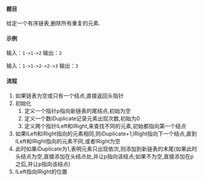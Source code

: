 #### 题目

给定一个有序链表,删除所有重复的元素.

#### 示例

输入：`1->1->2`
输出：`2`

输入：`1->1->2->2->3`
输出：`3`

#### 流程

1. 如果链表为空或只有一个结点,直接返回头指针
2. 初始化
    1. 定义一个指针p指向新链表的尾结点,初始为空
    2. 定义一个数iDuplicate记录元素出现次数,初始为0
    3. 定义两个指针lLeft和lRight,来查找不同的元素,初始都指向第一个结点
3. 如果lLeft和lRight指向的元素相同,则iDuplicate+1,lRight指向下一个结点,直到lLeft和lRight指向的元素不同,或者lRight为空
4. 此时如果iDuplicate为1,表明元素只出现依次,则添加到新链表的末尾(如果此时头结点为空,直接添加在头结点处,并让p指向该结点;如果不为空,直接添加在p之后,并让p指向该结点)
5. lLeft指向lRight的位置
